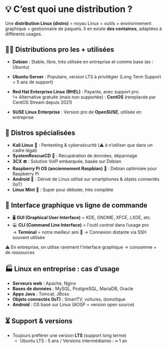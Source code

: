 # **💡 C’est quoi une distribution ?**

Une **distribution Linux (distro)** = noyau Linux + outils + environnement graphique + gestionnaire de paquets. Il en existe **des centaines**, adaptées à différents usages.



## **👨‍💻 Distributions pro les + utilisées**

- **Debian** : Stable, libre, très utilisée en entreprise et comme base (ex : Ubuntu)
- **Ubuntu Server** : Populaire, version LTS à privilégier (Long Term Support = 5 ans de support)
- **Red Hat Enterprise Linux (RHEL)** : Payante, avec support pro.  
  ↪️ Alternative gratuite (mais non supportée) : **CentOS** (remplacée par CentOS Stream depuis 2021)

- **SUSE Linux Enterprise** : Version pro de **OpenSUSE**, utilisée en entreprise



## **🧪 Distros spécialisées**

- **Kali Linux** 🔐 : Pentesting & cybersécurité (⚠️ à n’utiliser que dans un cadre légal)
- **SystemRescueCD** 💾 : Récupération de données, dépannage
- **3CX** ☎️ : Solution VoIP embarquée, basée sur Debian
- **Raspberry Pi OS (anciennement Raspbian)** 🍓 : Debian optimisée pour Raspberry Pi
- **Android** 📱 : Dérivé de Linux utilisé sur smartphones & objets connectés (IoT)
- **Linux Mint** 🍃 : Super pour débuter, très complète



## **🧠 Interface graphique vs ligne de commande**

- 🖥️ **GUI (Graphical User Interface)** = KDE, GNOME, XFCE, LXDE, etc.
- 💻 **CLI (Command Line Interface)** = l'outil *central* dans l’usage pro  
  → **Terminal** = notre meilleur ami 🐚 → Connexion distante via SSH souvent utilisée

⚠️ En entreprise, on utilise rarement l'interface graphique → consomme + de ressources



## **🏭 Linux en entreprise : cas d’usage**

- **Serveurs web** : Apache, Nginx
- **Bases de données** : MySQL, PostgreSQL, MariaDB, Oracle
- **Apps Java** : Tomcat, JBoss
- **Objets connectés (IoT)** : SmartTV, voitures, domotique
- **Android** : OS basé sur Linux (AOSP = version open source)



## **⏳ Support & versions**

- Toujours préférer une version **LTS** (support long terme)
  - Ubuntu LTS : 5 ans / Versions intermédiaires : ≈ 1 an

